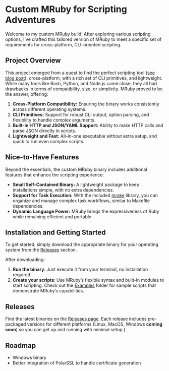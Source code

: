 # Custom MRuby for Scripting Adventures

Welcome to my custom MRuby build! After exploring various scripting options, I’ve crafted this tailored version of MRuby to meet a specific set of requirements for cross-platform, CLI-oriented scripting.

## Project Overview

This project emerged from a quest to find the perfect scripting tool ([see blog post][blog_post]):
cross-platform, with a rich set of CLI primitives, and lightweight. While many tools like Bash, Python, and Node.js came close, they all had drawbacks in terms of compatibility, size, or simplicity. MRuby proved to be the answer, offering:

1. **Cross-Platform Compatibility:** Ensuring the binary works consistently across different operating systems.
2. **CLI Primitives:** Support for robust CLI output, option parsing, and flexibility to handle complex arguments.
3. **Built-in HTTP and JSON/YAML Support:** Ability to make HTTP calls and parse JSON directly in scripts.
4. **Lightweight and Fast:** All-in-one executable without extra setup, and quick to run even complex scripts.

## Nice-to-Have Features

Beyond the essentials, the custom MRuby binary includes additional features that enhance the scripting experience:

- **Small Self-Contained Binary:** A lightweight package to keep installations simple, with no extra dependencies.
- **Support for Task Execution:** With the included [mrake][mrake] library, you can organize and manage complex task workflows, similar to Makefile dependencies.
- **Dynamic Language Power:** MRuby brings the expressiveness of Ruby while remaining efficient and portable.

## Installation and Getting Started

To get started, simply download the appropriate binary for your operating system from the [Releases](#releases) section.

After downloading:

1. **Run the binary**: Just execute it from your terminal, no installation required.
2. **Create your scripts**: Use MRuby’s flexible syntax and built-in modules to start scripting. Check out the [Examples](./examples) folder for sample scripts that demonstrate MRuby’s capabilities.

## Releases

Find the latest binaries on the [Releases page][releases]. Each release includes pre-packaged versions for different platforms (Linux, MacOS, Windows **coming soon**) so you can get up and running with minimal setup.)

## Roadmap

- Windows binary
- Better integration of PolarSSL to handle certificate generation


[mrake]: https://github.com/IxDay/mrake
[releases]: https://github.com/IxDay/mruby/releases
[blog_post]: https://platipy.notion.site/The-quest-for-the-optimal-scripting-language-b013b3e35a5c4c6c8d5b4a7a31cb1508
